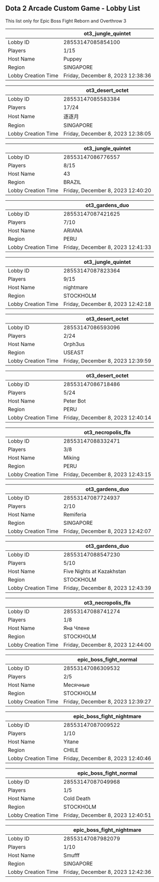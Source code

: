 ## Dota 2 Arcade Custom Game - Lobby List

This list only for Epic Boss Fight Reborn and Overthrow 3

|  | ot3_jungle_quintet |
| ------ | ------ |
| Lobby ID | 28553147085854100 |
| Players | 1/15 |
| Host Name | Puppey |
| Region | SINGAPORE |
| Lobby Creation Time | Friday, December 8, 2023 12:38:36 |


|  | ot3_desert_octet |
| ------ | ------ |
| Lobby ID | 28553147085583384 |
| Players | 17/24 |
| Host Name | 逐逐月 |
| Region | SINGAPORE |
| Lobby Creation Time | Friday, December 8, 2023 12:38:05 |


|  | ot3_jungle_quintet |
| ------ | ------ |
| Lobby ID | 28553147086776557 |
| Players | 8/15 |
| Host Name | 43 |
| Region | BRAZIL |
| Lobby Creation Time | Friday, December 8, 2023 12:40:20 |


|  | ot3_gardens_duo |
| ------ | ------ |
| Lobby ID | 28553147087421625 |
| Players | 7/10 |
| Host Name | ARIANA |
| Region | PERU |
| Lobby Creation Time | Friday, December 8, 2023 12:41:33 |


|  | ot3_jungle_quintet |
| ------ | ------ |
| Lobby ID | 28553147087823364 |
| Players | 9/15 |
| Host Name | nightmare |
| Region | STOCKHOLM |
| Lobby Creation Time | Friday, December 8, 2023 12:42:18 |


|  | ot3_desert_octet |
| ------ | ------ |
| Lobby ID | 28553147086593096 |
| Players | 2/24 |
| Host Name | Orph3us |
| Region | USEAST |
| Lobby Creation Time | Friday, December 8, 2023 12:39:59 |


|  | ot3_desert_octet |
| ------ | ------ |
| Lobby ID | 28553147086718486 |
| Players | 5/24 |
| Host Name | Peter Bot |
| Region | PERU |
| Lobby Creation Time | Friday, December 8, 2023 12:40:14 |


|  | ot3_necropolis_ffa |
| ------ | ------ |
| Lobby ID | 28553147088332471 |
| Players | 3/8 |
| Host Name | Miking |
| Region | PERU |
| Lobby Creation Time | Friday, December 8, 2023 12:43:15 |


|  | ot3_gardens_duo |
| ------ | ------ |
| Lobby ID | 28553147087724937 |
| Players | 2/10 |
| Host Name | Remiferia |
| Region | SINGAPORE |
| Lobby Creation Time | Friday, December 8, 2023 12:42:07 |


|  | ot3_gardens_duo |
| ------ | ------ |
| Lobby ID | 28553147088547230 |
| Players | 5/10 |
| Host Name | Five Nights at Kazakhstan |
| Region | STOCKHOLM |
| Lobby Creation Time | Friday, December 8, 2023 12:43:39 |


|  | ot3_necropolis_ffa |
| ------ | ------ |
| Lobby ID | 28553147088741274 |
| Players | 1/8 |
| Host Name | Яна Члене |
| Region | STOCKHOLM |
| Lobby Creation Time | Friday, December 8, 2023 12:44:00 |


|  | epic_boss_fight_normal |
| ------ | ------ |
| Lobby ID | 28553147086309532 |
| Players | 2/5 |
| Host Name | Месячные |
| Region | STOCKHOLM |
| Lobby Creation Time | Friday, December 8, 2023 12:39:27 |


|  | epic_boss_fight_nightmare |
| ------ | ------ |
| Lobby ID | 28553147087009522 |
| Players | 1/10 |
| Host Name | Yitane |
| Region | CHILE |
| Lobby Creation Time | Friday, December 8, 2023 12:40:46 |


|  | epic_boss_fight_normal |
| ------ | ------ |
| Lobby ID | 28553147087049968 |
| Players | 1/5 |
| Host Name | Cold Death |
| Region | STOCKHOLM |
| Lobby Creation Time | Friday, December 8, 2023 12:40:51 |


|  | epic_boss_fight_nightmare |
| ------ | ------ |
| Lobby ID | 28553147087982079 |
| Players | 1/10 |
| Host Name | Smufff |
| Region | SINGAPORE |
| Lobby Creation Time | Friday, December 8, 2023 12:42:36 |


